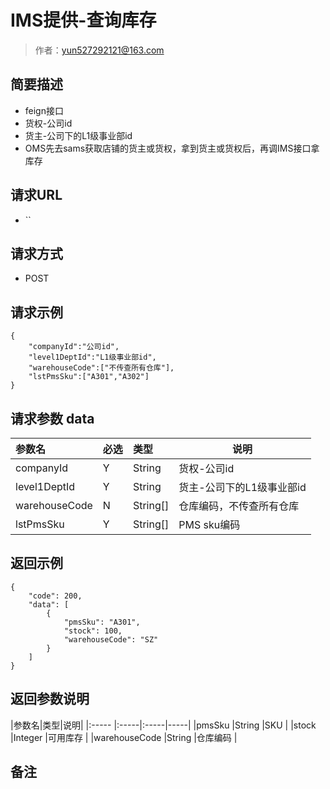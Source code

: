 # IMS提供-查询库存

> 作者：yun527292121@163.com

## 简要描述
- feign接口
- 货权-公司id
- 货主-公司下的L1级事业部id
- OMS先去sams获取店铺的货主或货权，拿到货主或货权后，再调IMS接口拿库存

## 请求URL
- ``

## 请求方式
- POST 

## 请求示例 

``` 
{
	"companyId":"公司id",
	"level1DeptId":"L1级事业部id",
	"warehouseCode":["不传查所有仓库"],
	"lstPmsSku":["A301","A302"]
}
```

## 请求参数 data

|参数名|必选|类型|说明|
|:----    |:---|:----- |-----   |
|  companyId |Y |String |货权-公司id |
|  level1DeptId |Y |String |货主-公司下的L1级事业部id   |
|  warehouseCode |N |String[] |仓库编码，不传查所有仓库   |
|  lstPmsSku |Y |String[] |PMS sku编码   |

## 返回示例 

``` 
{
    "code": 200,
    "data": [
        {
            "pmsSku": "A301",
            "stock": 100,
            "warehouseCode": "SZ"
        }
    ]
}
```

## 返回参数说明 

|参数名|类型|说明|
|:-----  |:-----|:-----|-----|
|pmsSku |String   |SKU |
|stock |Integer   |可用库存 |
|warehouseCode |String   |仓库编码 |

## 备注